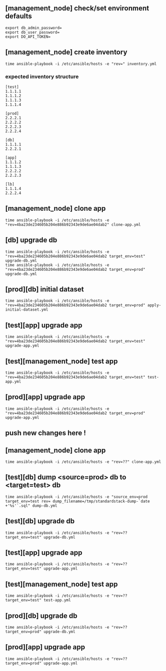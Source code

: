 ## [management_node] check/set environment defaults
```shell
export db_admin_password=
export db_user_password=
export DO_API_TOKEN=
```

## [management_node] create inventory
```shell
time ansible-playbook -i /etc/ansible/hosts -e "rev=" inventory.yml
```
### expected inventory structure
```shell
[test]
1.1.1.1
1.1.1.2
1.1.1.3
1.1.1.4

[prod]
2.2.2.1
2.2.2.2
2.2.2.3
2.2.2.4

[db]
1.1.1.1
2.2.2.1

[app]
1.1.1.2
1.1.1.3
2.2.2.2
2.2.2.3

[lb]
1.1.1.4
2.2.2.4
```
## [management_node] clone app
```shell
time ansible-playbook -i /etc/ansible/hosts -e "rev=4ba23de234605b204e886b92343e9de6ae04dab2" clone-app.yml
```

## [db] upgrade db
```shell
time ansible-playbook -i /etc/ansible/hosts -e "rev=4ba23de234605b204e886b92343e9de6ae04dab2 target_env=test" upgrade-db.yml
time ansible-playbook -i /etc/ansible/hosts -e "rev=4ba23de234605b204e886b92343e9de6ae04dab2 target_env=prod" upgrade-db.yml
```

## [prod][db] initial dataset
```shell
time ansible-playbook -i /etc/ansible/hosts -e "rev=4ba23de234605b204e886b92343e9de6ae04dab2 target_env=prod" apply-initial-dataset.yml
```

## [test][app] upgrade app
```shell
time ansible-playbook -i /etc/ansible/hosts -e "rev=4ba23de234605b204e886b92343e9de6ae04dab2 target_env=test" upgrade-app.yml
```

## [test][management_node] test app
```shell
time ansible-playbook -i /etc/ansible/hosts -e "rev=4ba23de234605b204e886b92343e9de6ae04dab2 target_env=test" test-app.yml
```

## [prod][app] upgrade app
```shell
time ansible-playbook -i /etc/ansible/hosts -e "rev=4ba23de234605b204e886b92343e9de6ae04dab2 target_env=prod" upgrade-app.yml
```

## push new changes here !

## [management_node] clone app
```shell
time ansible-playbook -i /etc/ansible/hosts -e "rev=??" clone-app.yml
```

## [test][db] dump <source=prod> db to <target=test> db
```shell
time ansible-playbook -i /etc/ansible/hosts -e "source_env=prod target_env=test rev= dump_filename=/tmp/standardstack-dump-`date +'%s'`.sql" dump-db.yml
```

## [test][db] upgrade db
```shell
time ansible-playbook -i /etc/ansible/hosts -e "rev=?? target_env=test" upgrade-db.yml
```

## [test][app] upgrade app
```shell
time ansible-playbook -i /etc/ansible/hosts -e "rev=?? target_env=test" upgrade-app.yml
```

## [test][management_node] test app
```shell
time ansible-playbook -i /etc/ansible/hosts -e "rev=?? target_env=test" test-app.yml
```

## [prod][db] upgrade db
```shell
time ansible-playbook -i /etc/ansible/hosts -e "rev=?? target_env=prod" upgrade-db.yml
```

## [prod][app] upgrade app
```shell
time ansible-playbook -i /etc/ansible/hosts -e "rev=?? target_env=prod" upgrade-app.yml
```

